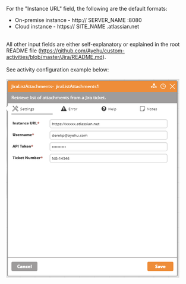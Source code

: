 For the "Instance URL" field, the following are the default formats:
<br>
<ul>
<li>On-premise instance - http:// SERVER_NAME :8080</li>
<li>Cloud instance - https:// SITE_NAME .atlassian.net</li>
</ul>
<br>
All other input fields are either self-explanatory or explained in the root README file (<a href="https://github.com/Ayehu/custom-activities/blob/master/Jira/README.md">https://github.com/Ayehu/custom-activities/blob/master/Jira/README.md</a>).
<br><br>
See activity configuration example below:
<br><br>
<img src="https://github.com/Ayehu/custom-activities/blob/master/Jira/JiraListAttachments/activity_screenshot.png?raw=true">

